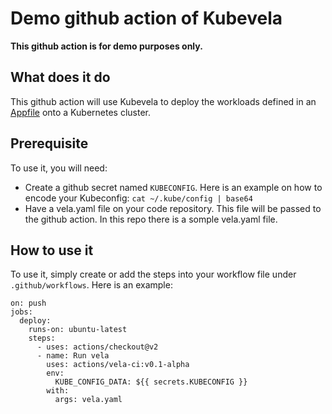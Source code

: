 # Demo github action of Kubevela

**This github action is for demo purposes only.**

## What does it do

This github action will use Kubevela to deploy the workloads defined in an [Appfile](https://github.com/oam-dev/kubevela/blob/master/docs/design/appfile-design.md) onto a Kubernetes cluster.

## Prerequisite

To use it, you will need:

* Create a github secret named `KUBECONFIG`. Here is an example on how to encode your Kubeconfig: `cat ~/.kube/config | base64`
* Have a vela.yaml file on your code repository. This file will be passed to the github action. In this repo there is a somple vela.yaml file.
  
## How to use it

To use it, simply create or add the steps into your workflow file under `.github/workflows`. Here is an example:
```
on: push
jobs:
  deploy:
    runs-on: ubuntu-latest
    steps:
      - uses: actions/checkout@v2
      - name: Run vela
        uses: actions/vela-ci:v0.1-alpha
        env:
          KUBE_CONFIG_DATA: ${{ secrets.KUBECONFIG }}
        with:
          args: vela.yaml
```
